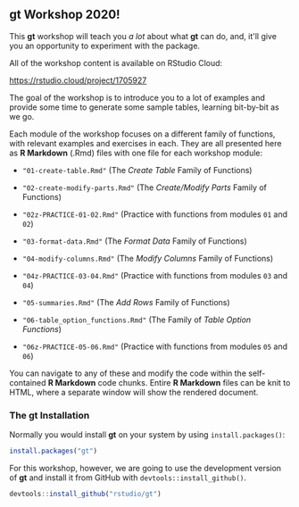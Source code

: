 ## **gt** Workshop 2020!

This **gt** workshop will teach you *a lot* about what **gt** can do, and, it'll give you an opportunity to experiment with the package.

All of the workshop content is available on RStudio Cloud:

https://rstudio.cloud/project/1705927

The goal of the workshop is to introduce you to a lot of examples and provide some time to generate some sample tables, learning bit-by-bit as we go.

Each module of the workshop focuses on a different family of functions, with relevant examples and exercises in each. They are all presented here as **R Markdown** (.Rmd) files with one file for each workshop module:

- `"01-create-table.Rmd"` (The *Create Table* Family of Functions)
- `"02-create-modify-parts.Rmd"` (The *Create/Modify Parts* Family of Functions)

- `"02z-PRACTICE-01-02.Rmd"` (Practice with functions from modules `01` and `02`)

- `"03-format-data.Rmd"` (The *Format Data* Family of Functions)
- `"04-modify-columns.Rmd"` (The *Modify Columns* Family of Functions)

- `"04z-PRACTICE-03-04.Rmd"` (Practice with functions from modules `03` and `04`)

- `"05-summaries.Rmd"` (The *Add Rows* Family of Functions)
- `"06-table_option_functions.Rmd"` (The Family of *Table Option Functions*)

- `"06z-PRACTICE-05-06.Rmd"` (Practice with functions from modules `05` and `06`)

You can navigate to any of these and modify the code within the self-contained **R Markdown** code chunks. Entire **R Markdown** files can be knit to HTML, where a separate window will show the rendered document.

### The **gt** Installation

Normally you would install **gt** on your system by using `install.packages()`:

``` r
install.packages("gt")
```

For this workshop, however, we are going to use the development version of **gt** and install it from GitHub with `devtools::install_github()`.

``` r
devtools::install_github("rstudio/gt")
```

